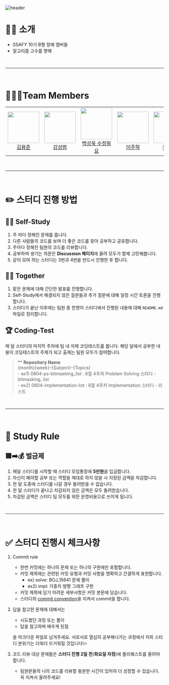![header](https://capsule-render.vercel.app/api?type=soft&color=timeGradient&height=350&section=header&text=Welcome!&fontSize=90&fontAlignY=40&desc=%20King%20of%20Algorithm&descAlign=65&descAlignY=55)

# **👨‍💻 소개**
- SSAFY 10기 B형 정예 멤버들
- 알고리즘 고수를 향해

<br>

---

<br>


# **🧑‍🤝‍🧑Team Members**
<table>
    <tr height="140px">
        <td align="center" width="130px">
            <a href="https://github.com/KimYongJun12"><img height="100px" width="100px" src="https://avatars.githubusercontent.com/u/97210866?s=400&v=4"/></a>
            <br />
            <a href="https://github.com/KimYongJun12">김용준</a>
        </td>
        <td align="center" width="130px">
            <a href="https://github.com/kang-seongbeom"><img height="100px" width="100px" src="https://avatars.githubusercontent.com/u/56289258?v=4"/></a>
            <br />
            <a href="https://github.com/kang-seongbeom">강성범</a>
        </td>
        <td align="center" width="130px">
            <a href="https://github.com/KimYongJun12"><img height="100px" width="100px" src="https://avatars.githubusercontent.com/u/97210866?s=400&v=4"/></a>
            <br />
            <a href="https://github.com/KimYongJun12">백성욱 수정필요</a>
        </td>
        <td align="center" width="130px">
            <a href="https://github.com/godjuhyuk"><img height="100px" width="100px" src="https://avatars.githubusercontent.com/u/59328108?v=4"/></a>
            <br />
            <a href="https://github.com/godjuhyuk">이주혁</a>
        </td>
        <td align="center" width="130px">
            <a href="https://github.com/gunjoon98"><img height="100px" width="100px" src="https://avatars.githubusercontent.com/u/48176143?v=4"/></a>
            <br />
            <a href="https://github.com/gunjoon98">정건준</a>
        </td>
    </tr>
</table>

<br>

---

<br>

# **✏️ 스터디 진행 방법**

## 👩‍🎓 Self-Study
1. 주 마다 정해진 문제를 풉니다.
2. 다른 사람들의 코드를 보며 더 좋은 코드를 찾아 공부하고 공유합니다.
3. 주마다 정해진 팀원의 코드를 리뷰합니다.
4. 공부하며 생기는 의문은 **Discussion 페이지**에 올려 모두가 함께 고민해봅니다.
5. 같이 모여 하는 스터디는 3번과 4번을 반드시 진행한 후 합니다.

## 👨‍👩 Together
1. 맡은 문제에 대해 간단한 발표를 진행합니다.
2. Self-Study에서 해결되지 않은 질문들과 추가 질문에 대해 일정 시간 토론을 진행합니다.
3. 스터디가 끝난 이후에는 팀원 중 한명이 스터디에서 진행된 내용에 대해 `README.md` 파일로 정리합니다.

## 🏆 Coding-Test
매 달 스터디의 마지막 주차에 팀 내 자체 코딩테스트를 봅니다. 해당 달에서 공부한 내용이 코딩테스트의 주제가 되고 출제는 팀원 모두가 참여합니다.

> ** **Repository Name** <br>
    {month}{week}-{Subject}-{Topics} <br>
    - ex1) 0804-ps-bitmasking_list : 8월 4주차 Problem Solving 스터디 - bitmasking, list <br>
    - ex2) 0804-implementation-list : 8월 4주차 Implementation 스터디 - 리스트

<br>

---

<br>

# **📜 Study Rule**
## 🟥➡️💰 벌금제
1. 매달 스터디를 시작할 때 스터디 모임통장에 **5만원**을 입금합니다.
2. 자신이 해야할 공부 또는 역할을 제대로 하지 않을 시 지정된 금액을 차감합니다.
3. 한 달 도중에 스터디를 나갈 경우 돌려받을 수 없습니다.
4. 한 달 스터디가 끝나고 차감되지 않은 금액은 모두 돌려받습니다.
5. 차감된 금액은 스터디 팀 모두를 위한 운영비용으로 쓰이게 됩니다.

<br>

---

<br>

# ✅ 스터디 진행시 체크사항
1. Commit rule
    - 한번 커밋에는 하나의 문제 또는 하나의 구현에만 포함합니다.
    - 커밋 제목에는 관련된 커밋 유형과 커밋 사항을 명확하고 간결하게 표현합니다.
        - ex) solve: BOJ_15641 문제 풀이
        - ex2) impl: 가중치 뱡향 그래프 구현
    - 커밋 제목에 담기 어려운 세부사항은 커밋 본문에 담습니다.
    - 스터디의 [commit convention](https://github.com/SSAFY-Daejeon06-Pro-Study/.github/blob/main/informations/commit%20conventions.md)을 지켜서 commit을 합니다. 

2. 답을 참고한 문제에 대해서는

    - 시도했던 과정 또는 풀이
    - 답을 참고하며 배우게 된점

    을 마크다운 파일로 남겨주세요. 서로서로 열심히 공부해나가는 과정에서 저희 스터디 분위기는 더욱더 뜨거워질 것입니다!🔥 

3. 코드 리뷰 대상 문제들은 **스터디 진행 2일 전**&#40;**화요일 자정**&#41;에 풀리퀘스트를 올려야 합니다.
    - 팀원분들의 나의 코드를 리뷰할 충분한 시간이 있어야 더 성장할 수 있습니다. 꼭 지켜서 올려주세요!
    
